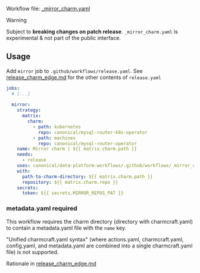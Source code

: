 Workflow file: [_mirror_charm.yaml](_mirror_charm.yaml)

> [!WARNING]
> Subject to **breaking changes on patch release**. `_mirror_charm.yaml` is experimental & not part of the public interface.

## Usage
Add `mirror` job to `.github/workflows/release.yaml`. See [release_charm_edge.md](release_charm_edge.md) for the other contents of `release.yaml`

```yaml
jobs:
  # [...]
  
  mirror:
    strategy:
      matrix:
        charm:
          - path: kubernetes
            repo: canonical/mysql-router-k8s-operator
          - path: machines
            repo: canonical/mysql-router-operator
    name: Mirror charm | ${{ matrix.charm.path }}
    needs:
      - release
    uses: canonical/data-platform-workflows/.github/workflows/_mirror_charm.yaml@v0.0.0
    with:
      path-to-charm-directory: ${{ matrix.charm.path }}
      repository: ${{ matrix.charm.repo }}
    secrets:
      token: ${{ secrets.MIRROR_REPOS_PAT }}
```

### metadata.yaml required
This workflow requires the charm directory (directory with charmcraft.yaml) to contain a metadata.yaml file with the `name` key.

"Unified charmcraft.yaml syntax" (where actions.yaml, charmcraft.yaml, config.yaml, and metadata.yaml are combined into a single charmcraft.yaml file) is not supported.

Rationale in [release_charm_edge.md](release_charm_edge.md#rationale)
